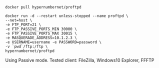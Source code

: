     docker pull hypernumbernet/proftpd

    docker run -d --restart unless-stopped --name proftpd \
    --net=host \
    -e FTP_PORT=21 \
    -e FTP_PASSIVE_PORTS_MIN 30000 \
    -e FTP_PASSIVE_PORTS_MAX 30015 \
    -e MASQUERADE_ADDRESS=10.1.2.3 \
    -e USERNAME=username -e PASSWORD=password \
    -v `pwd`/ftp:/ftp \
    hypernumbernet/proftpd

Using Passive mode.
Tested client: FileZilla, Windows10 Explorer, FFFTP
